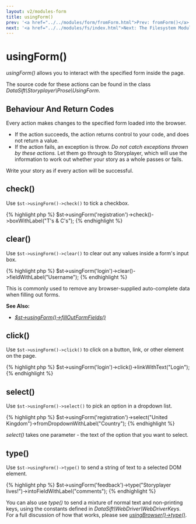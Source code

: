 ```yaml
---
layout: v2/modules-form
title: usingForm()
prev: '<a href="../../modules/form/fromForm.html">Prev: fromForm()</a>'
next: '<a href="../../modules/fs/index.html">Next: The Filesystem Module</a>'
---
```


# usingForm()

_usingForm()_ allows you to interact with the specified form inside the page.

The source code for these actions can be found in the class _DataSift\Storyplayer\Prose\UsingForm_.

## Behaviour And Return Codes

Every action makes changes to the specified form loaded into the browser.

* If the action succeeds, the action returns control to your code, and does not return a value.
* If the action fails, an exception is throw. _Do not catch exceptions thrown by these actions._ Let them go through to Storyplayer, which will use the information to work out whether your story as a whole passes or fails.

Write your story as if every action will be successful.

## check()

Use `$st->usingForm()->check()` to tick a checkbox.

{% highlight php %}
$st->usingForm('registration')->check()->boxWithLabel("T's & C's");
{% endhighlight %}

## clear()

Use `$st->usingForm()->clear()` to clear out any values inside a form's input box.

{% highlight php %}
$st->usingForm('login')->clear()->fieldWithLabel("Username");
{% endhighlight %}

This is commonly used to remove any browser-supplied auto-complete data when filling out forms.

__See Also:__

* _[$st->usingForm()->fillOutFormFields()](#fillOutFormFields)_

## click()

Use `$st->usingForm()->click()` to click on a button, link, or other element on the page.

{% highlight php %}
$st->usingForm('login')->click()->linkWithText("Login");
{% endhighlight %}

## select()

Use `$st->usingForm()->select()` to pick an option in a dropdown list.

{% highlight php %}
$st->usingForm('registration')->select("United Kingdom")->fromDropdownWithLabel("Country");
{% endhighlight %}

_select()_ takes one parameter - the text of the option that you want to select.

## type()

Use `$st->usingForm()->type()` to send a string of text to a selected DOM element.

{% highlight php %}
$st->usingForm('feedback')->type("Storyplayer lives!")->intoFieldWithLabel("comments");
{% endhighlight %}

You can also use _type()_ to send a mixture of normal text and non-printing keys, using the constants defined in _DataSift\WebDriver\WebDriverKeys_.  For a full discussion of how that works, please see _[usingBrowser()->type()](../browser/usingBrowser.md#type)_.